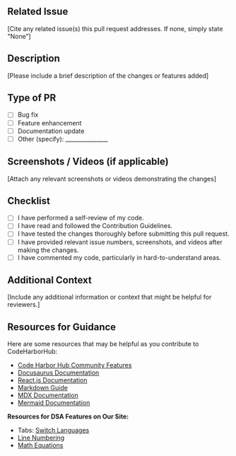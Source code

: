 ## Related Issue

[Cite any related issue(s) this pull request addresses. If none, simply state "None”]

## Description

[Please include a brief description of the changes or features added]

## Type of PR

- [ ] Bug fix
- [ ] Feature enhancement
- [ ] Documentation update
- [ ] Other (specify): _______________

## Screenshots / Videos (if applicable)

[Attach any relevant screenshots or videos demonstrating the changes]

## Checklist
- [ ] I have performed a self-review of my code.
- [ ] I have read and followed the Contribution Guidelines.
- [ ] I have tested the changes thoroughly before submitting this pull request.
- [ ] I have provided relevant issue numbers, screenshots, and videos after making the changes.
- [ ] I have commented my code, particularly in hard-to-understand areas.
<!-- [X] - put a cross/X inside [] to check the box -->

## Additional Context

[Include any additional information or context that might be helpful for reviewers.]

## Resources for Guidance

Here are some resources that may be helpful as you contribute to CodeHarborHub:
- [Code Harbor Hub Community Features](https://www.codeharborhub.live/community/features)
- [Docusaurus Documentation](https://docusaurus.io/docs/create-doc)
- [React.js Documentation](https://legacy.reactjs.org/docs/getting-started.html)
- [Markdown Guide](https://www.markdownguide.org/)
- [MDX Documentation](https://mdxjs.com/docs/)
- [Mermaid Documentation](https://mermaid.js.org/)

**Resources for DSA Features on Our Site:**

- Tabs: [Switch Languages](https://www.codeharborhub.live/community/features#multi-language-support-code-blocks)
- [Line Numbering](https://www.codeharborhub.live/community/features#line-numbering)
- [Math Equations](https://www.codeharborhub.live/community/features#math-equations-with-katex)
